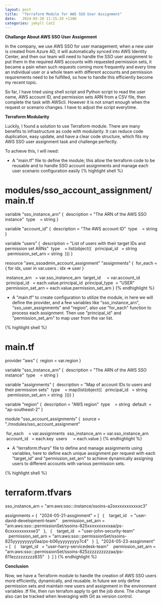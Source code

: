 ```yaml
---
layout: post
title:  "Terraform Module for AWS SSO User Assignment"
date:   2024-05-20 11:15:29 +1100
categories: jekyll Cat2
---
```


<b> Challange About AWS SSO User Assignment</b>

In the company, we use AWS SSO for user management; when a new user is created from Azure AD, it will automatically synced into AWS Identity Center, and then our team will need to handle the SSO user assignment to put them in the required AWS accounts with requested permission sets, it became a pain when such requests coming more frequently and every time an individual user or a whole team with different accounts and permission requirements need to be fulfilled, so how to handle this efficiently become my recent topic.

So far, I have tried using shell script and Python script to read the user name, AWS account ID, and permission sets ARN from a CSV file, then complete the task with AWScli. However it is not smart enough when the request or scenario changes. I have to adjust the script everytime.

<b> Terraform Modularity </b>

Luckily, I found a solution to use Terraform module. There are many benefits to infrastructure as code with modularity. It can reduce code duplication, easy update, and have a clear code structure, which fits my AWS SSO user assignment task and challenge perfectly.

To achieve this, I will need:

- A "main.tf" file to define the module; this allow the terraform code to be reusable and to handle SSO account assignments and manage each user scenario configuration easily
{% highlight shell %}
# modules/sso_account_assignment/main.tf

variable "sso_instance_arn" {
 description = "The ARN of the AWS SSO instance"
 type    = string
}

variable "account_id" {
 description = "The AWS account ID"
 type    = string
}

variable "users" {
 description = "List of users with their target IDs and permission set ARNs"
 type    = list(object({
  principal_id   = string
  permission_set_arn = string
 }))
}

resource "aws_ssoadmin_account_assignment" "assignments" {
 for_each = { for idx, user in var.users : idx => user }

 instance_arn   = var.sso_instance_arn
 target_id     = var.account_id
 principal_id   = each.value.principal_id
 principal_type  = "USER"
 permission_set_arn = each.value.permission_set_arn
}
{% endhighlight %}

- A "main.tf" to create configuration to utilize the module, in here we will define the provider, and a few variables like "sso_instance_arn", "sso_user_assignments" and "region", also use "for_each" function to process each assignment. Then use "principal_id" and "permission_set_arn" to map user from the var list.

{% highlight shell %}
# main.tf

provider "aws" {
 region = var.region
}

variable "sso_instance_arn" {
 description = "The ARN of the AWS SSO instance"
 type    = string
}

variable "assignments" {
 description = "Map of account IDs to users and their permission sets"
 type    = map(list(object({
  principal_id   = string
  permission_set_arn = string
 })))
}

variable "region" {
 description = "AWS region"
 type    = string
 default  = "ap-southeast-2"
}

module "sso_account_assignments" {
 source = "./modules/sso_account_assignment"

 for_each    = var.assignments
 sso_instance_arn = var.sso_instance_arn
 account_id   = each.key
 users     = each.value
}
{% endhighlight %}

- A "terraform.tfvars" file to define and manage assignments using variables, here to define each unique assignment per request with each "target_id" and "permission_set_arn" to achieve dynamically assigning users to different accounts with various permission sets.

{% highlight shell %}
# terraform.tfvars

sso_instance_arn = "arn:aws:sso:::instance/ssoins-a2oxxxxxxxxxxxc3"

assignments = {
 "2024-05-21-assginment" = [
  {
   target_id   = "user-david-development-team"
   permission_set_arn = "arn:aws:sso:::permissionSet/ssoins-825xxxxxxxxxxaa/ps-6cxxxxxxxxxxe3"
  },
  {
   target_id   = "user-john-security-team"
   permission_set_arn = "arn:aws:sso:::permissionSet/ssoins-825yyyyyyyyy0aa/ps-b06yyyyyyyyy7c4"
  }
 ],
 "2024-05-23-assginment" = [
  {
   target_id   = "user-harry-servicedesk-team"
   permission_set_arn = "arn:aws:sso:::permissionSet/ssoins-825zzzzzzzzzzaa/ps-611ezzzzzzzzz835"
  }
 ]
}
{% endhighlight %}

<b> Conclusion</b>

Now, we have a Terraform module to handle the creation of AWS SSO users more efficiently, dynamically, and reusable. In future we only define permission sets and maintain new users and assignment in the environment variables .tf file, then run terrafom apply to get the job done. The change also can be tracked when leveraging with Git as version control. 





